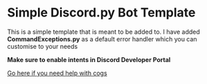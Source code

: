 # Simple Discord.py Bot Template
This is a simple template that is meant to be added to. I have added **CommandExceptions.py** as a default error handler which you can customise to your needs

**Make sure to enable intents in Discord Developer Portal**

[Go here if you need help with cogs](https://discordpy.readthedocs.io/en/stable/ext/commands/cogs.html)
